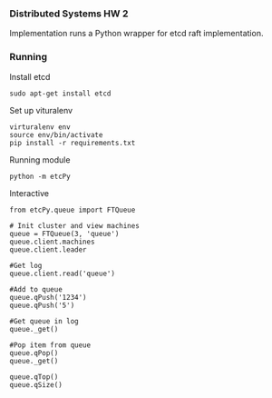 ### Distributed Systems HW 2

Implementation runs a Python wrapper for etcd raft implementation.

### Running

Install etcd

```
sudo apt-get install etcd
```

Set up vituralenv

```
virturalenv env
source env/bin/activate
pip install -r requirements.txt
```

Running module

```python -m etcPy```

Interactive

```
from etcPy.queue import FTQueue

# Init cluster and view machines
queue = FTQueue(3, 'queue')
queue.client.machines
queue.client.leader

#Get log
queue.client.read('queue')

#Add to queue
queue.qPush('1234')
queue.qPush('5')

#Get queue in log
queue._get()

#Pop item from queue
queue.qPop()
queue._get()

queue.qTop()
queue.qSize()

```
